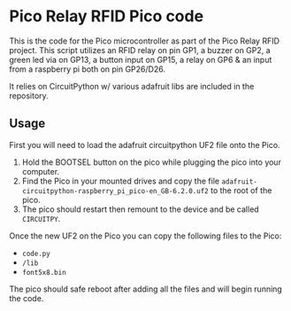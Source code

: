 # Pico Relay RFID Pico code

This is the code for the Pico microcontroller as part of the Pico Relay RFID project. This script utilizes an RFID relay on pin GP1, a buzzer on GP2, a green led via on GP13, a button input on GP15, a relay on GP6 & an input from a raspberry pi both on pin GP26/D26.

It relies on CircuitPython w/ various adafruit libs are included in the repository.

## Usage

First you will need to load the adafruit circuitpython UF2 file onto the Pico.

1. Hold the BOOTSEL button on the pico while plugging the pico into your computer.
1. Find the Pico in your mounted drives and copy the file `adafruit-circuitpython-raspberry_pi_pico-en_GB-6.2.0.uf2` to the root of the pico.
1. The pico should restart then remount to the device and be called `CIRCUITPY`.

Once the new UF2 on the Pico you can copy the following files to the Pico:

- `code.py`
- `/lib`
- `font5x8.bin`

The pico should safe reboot after adding all the files and will begin running the code.
